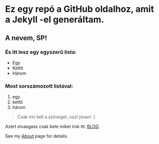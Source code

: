# Ez egy repó a GitHub oldalhoz, amit a Jekyll -el generáltam.

## A nevem, SP!

### És itt lesz egy egyszerű lista:
  - Egy
  - Kettő
  - Három

### Most sorszámozott listával:
  1. egy 
  2. kettő
  3. három

> Csak írni kell a szöveget, oszt jóvan! :)

Azért olvasgass csak bele miket írok itt: [BLOG](/blog.html/)  


See my [About](/about.md/) page for details.  
